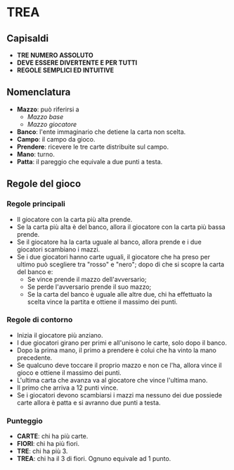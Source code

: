 # **TREA**

## **Capisaldi**
- **TRE NUMERO ASSOLUTO**
- **DEVE ESSERE DIVERTENTE E PER TUTTI**
- **REGOLE SEMPLICI ED INTUITIVE**

## **Nomenclatura**
- **Mazzo**: può riferirsi a
  - *Mazzo base*
  - *Mazzo giocatore*
- **Banco**: l'ente immaginario che detiene la carta non scelta.
- **Campo**: il campo da gioco.
- **Prendere**: ricevere le tre carte distribuite sul campo.
- **Mano**: turno.
- **Patta**: il pareggio che equivale a due punti a testa.

## **Regole del gioco**
### **Regole principali**
- Il giocatore con la carta più alta prende.
- Se la carta più alta è del banco, allora il giocatore con la carta più bassa prende.
- Se il giocatore ha la carta uguale al banco, allora prende e i due giocatori scambiano i mazzi.
- Se i due giocatori hanno carte uguali, il giocatore che ha preso per ultimo può scegliere tra "rosso" e "nero"; dopo di che si scopre la carta del banco e:
  - Se vince prende il mazzo dell'avversario;
  - Se perde l'avversario prende il suo mazzo;
  - Se la carta del banco è uguale alle altre due, chi ha effettuato la scelta vince la partita e ottiene il massimo dei punti.

### **Regole di contorno**
- Inizia il giocatore più anziano.
- I due giocatori girano per primi e all'unisono le carte, solo dopo il banco.
- Dopo la prima mano, il primo a prendere è colui che ha vinto la mano precedente.
- Se qualcuno deve toccare il proprio mazzo e non ce l'ha, allora vince il gioco e ottiene il massimo dei punti.
- L'ultima carta che avanza va al giocatore che vince l'ultima mano.
- Il primo che arriva a 12 punti vince.
- Se i giocatori devono scambiarsi i mazzi ma nessuno dei due possiede carte allora è patta e si avranno due punti a testa.


### **Punteggio**
- **CARTE**: chi ha più carte.
- **FIORI**: chi ha più fiori.
- **TRE**: chi ha più 3.
- **TREA**: chi ha il 3 di fiori.
Ognuno equivale ad 1 punto.
